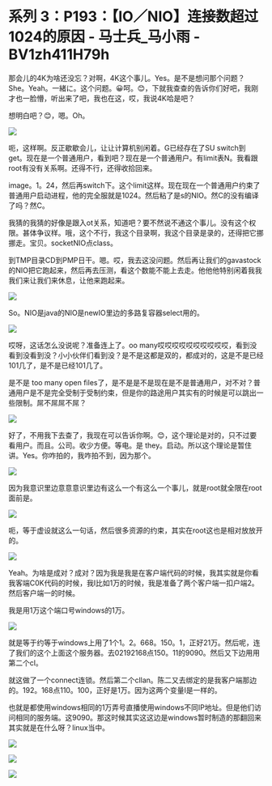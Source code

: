 # 系列 3：P193：【IO／NIO】连接数超过1024的原因 - 马士兵_马小雨 - BV1zh411H79h

那会儿的4K为啥还没忘？对啊，4K这个事儿。Yes。是不是想问那个问题？She。Yeah。一緒に。这个问题。😀呵。😊，下就我查查的告诉你们好吧，我刚才也一脸懵，听出来了吧，我也在这，哎，我说4K哈是吧？

想明白吧？😊，嗯。Oh。

![](img/10f3f0cd1f2d2ba862bb6aaef0ec8bf2_1.png)

呃，这样啊。反正歇歇会儿，让让计算机别闲着。G已经存在了SU switch到get。现在是一个普通用户，看到吧？现在是一个普通用户。有limit表N。我看跟root有没有关系啊。还得不行，还得收拾回来。

image。1。24，然后再switch下。这个limit这样。现在现在一个普通用户约束了普通用户启动进程，他的完全服就是1024。然后粘了是s的NIO。然C的没有编译了吗？然C。

我猜的我猜的好像是跟入ot关系，知道吧？要不然说不通这个事儿。没有这个权限。甚体争议样。哦，这个不行，我这个目录啊，我这个目录是录的，还得把它挪挪走。宝贝。socketNIO点class。

到TMP目录CD到PMP日干。嗯。哎，我去这没问题。然后再让我们的gavastock的NIO把它跑起来，然后再去压测，看这个数能不能上去走。他他他特别闲着我我我们来让我们来休息，让他来跑起来。



![](img/10f3f0cd1f2d2ba862bb6aaef0ec8bf2_3.png)

So。NIO是java的NIO是newIO里边的多路复容器select用的。

![](img/10f3f0cd1f2d2ba862bb6aaef0ec8bf2_5.png)

哎呀，这话怎么没说呢？准备连上了。oo many哎哎哎哎哎哎哎哎哎哎，看到没看到没看到没？小小伙伴们看到没？是不是这都是双的，都成对的，这是不是已经101几了，是不是已经101几了。

是不是 too many open files了，是不是是不是现在是不是普通用户，对不对？普通用户是不是完全受制于受制约束，但是你的路途用户其实有的时候是可以跳出一些限制。屌不屌屌不屌？



![](img/10f3f0cd1f2d2ba862bb6aaef0ec8bf2_7.png)

好了，不用我下去查了，我现在可以告诉你啊。😊，这个理论是对的，只不过要看用户。而且。公司。收少方便。等电。是 they。启动。所以这个理论是暂住讲。Yes。你咋拍的，我咋拍不到，因为那个。



![](img/10f3f0cd1f2d2ba862bb6aaef0ec8bf2_9.png)

因为我意识里边意意意识里边有这么一个有这么一个事儿，就是root就全限在root面前是。

![](img/10f3f0cd1f2d2ba862bb6aaef0ec8bf2_11.png)

呃，等于虚设就这么一句话，然后很多资源的约束，其实在root这也是相对放放开的。

![](img/10f3f0cd1f2d2ba862bb6aaef0ec8bf2_13.png)

Yeah。为啥是成对？成对？因为我是我是在客户端代码的时候，我其实就是你看我客端C0K代码的时候，我I比如1万的时候，我是准备了两个客户端一扣户端2。然后客户端一的时候。

我是用1万这个端口号windows的1万。

![](img/10f3f0cd1f2d2ba862bb6aaef0ec8bf2_15.png)

就是等于约等于windows上用了1个1。2。668。150。1，正好21万。然后呢，连了我们的这个上面这个服务器。去02192168点150。11的9090。然后又下边用用第二个cl。

就这做了一个connect连锁。然后第二个cllan。陈二又去绑定的是我客户端那边的。192。168点110。100，正好是1万。因为这两个变量I是一样的。

也就是都使用windows相同的1万弄号直播使用windows不同IP地址。但是他们访问相同的服务端。这9090。那这时候其实这这边是windows暂时制造的那翻回来其实就是在什么呀？linux当中。



![](img/10f3f0cd1f2d2ba862bb6aaef0ec8bf2_17.png)

![](img/10f3f0cd1f2d2ba862bb6aaef0ec8bf2_18.png)

![](img/10f3f0cd1f2d2ba862bb6aaef0ec8bf2_19.png)